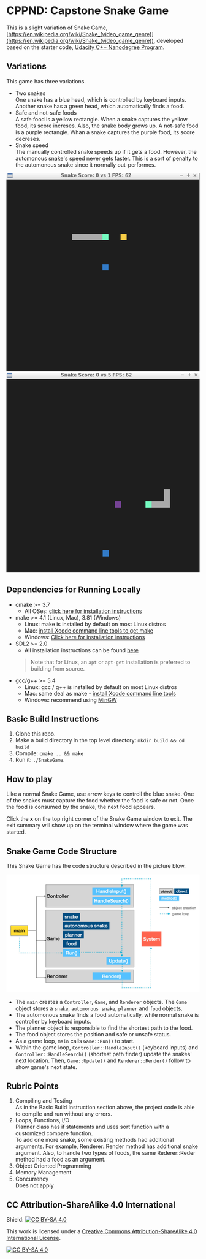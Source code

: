# CPPND: Capstone Snake Game

This is a slight variation of Snake Game, [https://en.wikipedia.org/wiki/Snake_(video_game_genre)](https://en.wikipedia.org/wiki/Snake_(video_game_genre)),
developed based on the starter code, [Udacity C++ Nanodegree Program](https://www.udacity.com/course/c-plus-plus-nanodegree--nd213).

## Variations

This game has three variations.
- Two snakes\
    One snake has a blue head, which is controlled by keyboard inputs. Another snake has a green head, which automatically finds a food.
- Safe and not-safe foods\
    A safe food is a yellow rectangle. When a snake captures the yellow food, its score increses. Also, the snake body grows up.
    A not-safe food is a purple rectangle. Whan a snake captures the purple food, its score decreses.
- Snake speed\
    The manually controlled snake speeds up if it gets a food. However, the automonous snake's speed never gets faster.
    This is a sort of penalty to the automonous snake since it normally out-performes.

<img src="snake_game_safe_food.png"/>
<img src="snake_game_unsafe_food.png"/>

## Dependencies for Running Locally
* cmake >= 3.7
  * All OSes: [click here for installation instructions](https://cmake.org/install/)
* make >= 4.1 (Linux, Mac), 3.81 (Windows)
  * Linux: make is installed by default on most Linux distros
  * Mac: [install Xcode command line tools to get make](https://developer.apple.com/xcode/features/)
  * Windows: [Click here for installation instructions](http://gnuwin32.sourceforge.net/packages/make.htm)
* SDL2 >= 2.0
  * All installation instructions can be found [here](https://wiki.libsdl.org/Installation)
  >Note that for Linux, an `apt` or `apt-get` installation is preferred to building from source. 
* gcc/g++ >= 5.4
  * Linux: gcc / g++ is installed by default on most Linux distros
  * Mac: same deal as make - [install Xcode command line tools](https://developer.apple.com/xcode/features/)
  * Windows: recommend using [MinGW](http://www.mingw.org/)

## Basic Build Instructions

1. Clone this repo.
2. Make a build directory in the top level directory: `mkdir build && cd build`
3. Compile: `cmake .. && make`
4. Run it: `./SnakeGame`.

## How to play

Like a normal Snake Game, use arrow keys to controll the blue snake. One of the snakes must capture the food whether the food is safe or not.
Once the food is consumed by the snake, the next food appears.

Click the __x__ on the top right corner of the Snake Game window to exit. The exit summary will show up on the terminal window where the game was started.

## Snake Game Code Structure

This Snake Game has the code structure described in the picture blow.

<img src="snake_game_structure.jpg"/>

-  The `main` creates a `Controller`, `Game`, and `Renderer` objects. The `Game` object stores a `snake`, `automonous snake`, `planner` and `food` objects.
- The automonous snake finds a food automatically, while normal snake is controller by keyboard inputs.
- The planner object is responsible to find the shortest path to the food.
- The food object stores the position and safe or unsafe status.
- As a game loop, `main` calls `Game::Run()` to start.
- Within the game loop, `Controller::HandleInput()` (keyboard inputs) and `Controller::HandleSearch()` (shortest path finder) update the snakes' next location. Then, `Game::Update()` and `Renderer::Render()` follow to show game's next state.

## Rubric Points

1. Compiling and Testing\
    As in the Basic Build Instruction section above, the project code is able to compile and run without any errors.
2. Loops, Functions, I/O\
    Planner class has if statements and uses sort function with a customized compare function.\
    To add one more snake, some existing methods had additional arguments. For example, Renderer::Render method has additional snake argument. Also, to handle two types of foods, the same Rederer::Reder method had a food as an argument.
3. Object Oriented Programming
4. Memory Management
5. Concurrency\
    Does not apply

## CC Attribution-ShareAlike 4.0 International

Shield: [![CC BY-SA 4.0][cc-by-sa-shield]][cc-by-sa]

This work is licensed under a
[Creative Commons Attribution-ShareAlike 4.0 International License][cc-by-sa].

[![CC BY-SA 4.0][cc-by-sa-image]][cc-by-sa]

[cc-by-sa]: http://creativecommons.org/licenses/by-sa/4.0/
[cc-by-sa-image]: https://licensebuttons.net/l/by-sa/4.0/88x31.png
[cc-by-sa-shield]: https://img.shields.io/badge/License-CC%20BY--SA%204.0-lightgrey.svg
